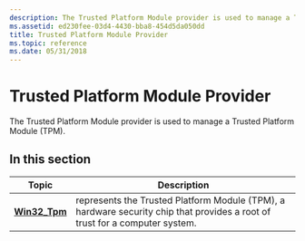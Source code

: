 ```yaml
---
description: The Trusted Platform Module provider is used to manage a Trusted Platform Module (TPM).
ms.assetid: ed230fee-03d4-4430-bba8-454d5da050dd
title: Trusted Platform Module Provider
ms.topic: reference
ms.date: 05/31/2018
---
```


# Trusted Platform Module Provider

The Trusted Platform Module provider is used to manage a Trusted Platform Module (TPM).

## In this section



| Topic                                      | Description                                                                                                                            |
|--------------------------------------------|----------------------------------------------------------------------------------------------------------------------------------------|
| [**Win32\_Tpm**](win32-tpm.md)<br/> | represents the Trusted Platform Module (TPM), a hardware security chip that provides a root of trust for a computer system.<br/> |



 

 

 




